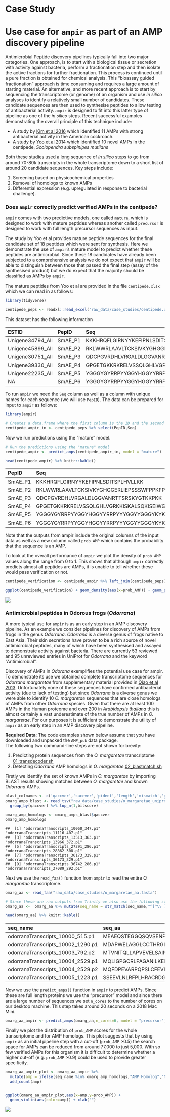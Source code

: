 Case Study
================

# Use case for `ampir` as part of an AMP discovery pipeline

Antimicrobial Peptide discovery pipelines typically fall into two major
categories. One approach, is to start with a biological tissue or
secretion with activity against bacteria, perform a fractionation step
and then isolate the active fractions for further fractionation. This
process is continued until a pure fraction is obtained for chemical
analysis. This “bioassay guided fractionation” approach is time
consuming and requires a large amount of starting material. An
alternative, and more recent approach is to start by sequencing the
transcriptome (or genome) of an organism and use *in silico* analyses to
identify a relatively small number of candidates. These candidate
sequences are then used to synthesise peptides to allow testing of
antibacterial activity. `ampir` is designed to fit into this latter type
of pipeline as one of the *in silico* steps. Recent successful examples
demonstrating the overall principle of this technique include:

-   A study by [Kim et al
    2016](https://journals.plos.org/plosone/article?id=10.1371/journal.pone.0155304)
    which identified 11 AMPs with strong antibacterial activity in the
    American cockroach.
-   A study by [Yoo et al
    2014](https://pubmed.ncbi.nlm.nih.gov/24652097/) which identified 10
    novel AMPs in the centipede, *Scolopendra subspinipes mutilans*

Both these studies used a long sequence of *in silico* steps to go from
around 70-80k transcripts in the whole transcriptome down to a short
list of around 20 candidate sequences. Key steps include:

1.  Screening based on physicochemical properties
2.  Removal of homologs to known AMPs
3.  Differential expression (e.g. upregulated in response to bacterial
    challenge).

### Does `ampir` correctly predict verified AMPs in the centipede?

`ampir` comes with two predictive models, one called `mature`, which is
designed to work with mature peptides whereas another called `precursor`
is designed to work with full length precursor sequences as input.

The study by Yoo et al provides mature peptide sequences for the final
candidate set of 18 peptides which were sent for synthesis. Here we
demonstrate the use of `ampir`’s mature model to predict whether these
peptides are antimicrobial. Since these 18 candidates have already been
subjected to a comprehensive analysis we do not expect that `ampir` will
be able to distinguish between those that passed the final step (assay
of the synthesised product) but we do expect that the majority should be
classified as AMPs by `ampir`.

The mature peptides from Yoo et al are provided in the file
`centipede.xlsx` which we can read in as follows:

``` r
library(tidyverse)

centipede_peps <- readxl::read_excel("raw_data/case_studies/centipede.xlsx")
```

This dataset has the following information

| ESTID            | PepID   | Seq                                          | Verified   |
|:-----------------|:--------|:---------------------------------------------|:-----------|
| Unigene34794_All | SmAE_P1 | KKKHRQFLGIRNYYKEFIPNLSDITSPLHVLLKK           | verified   |
| Unigene45899_All | SmAE_P2 | RKLWWRLAAVLTCKSIVKYGHGGERLIEPSSSWFPPKFPSG    | unverified |
| Unigene30751_All | SmAE_P3 | QDCPGVRDHLVRGALDLGGVANRTTSRSKYGTKKPKK        | unverified |
| Unigene39330_All | SmAE_P4 | GPGETGKKRKRELVSSQLGHLVGRKKISKALSQKISEIWGD    | unverified |
| Unigene22235_All | SmAE_P5 | YGGGYGYRRPYYGGYHGGYYRRPYYYGGYYGGGYKYKHWGCRFF | verified   |
| NA               | SmAE_P6 | YGGGYGYRRPYYGGYHGGYYRRPYYYGGYYGGGYKYKHWGCRFF | verified   |

To run `ampir` we need the `Seq` column as well as a column with unique
names for each sequence (we will use `PepID`). The data can be prepared
for input to `ampir` as follows:

``` r
library(ampir)

# Creates a data.frame where the first column is the ID and the second is the sequence
centipede_ampir_in <- centipede_peps %>% select(PepID,Seq)
```

Now we run predictions using the “mature” model.

``` r
# Run the predictions using the "mature" model
centipede_ampir <- predict_amps(centipede_ampir_in, model = "mature")

head(centipede_ampir) %>% knitr::kable()
```

| PepID   | Seq                                          |  prob_AMP |
|:--------|:---------------------------------------------|----------:|
| SmAE_P1 | KKKHRQFLGIRNYYKEFIPNLSDITSPLHVLLKK           | 0.2861474 |
| SmAE_P2 | RKLWWRLAAVLTCKSIVKYGHGGERLIEPSSSWFPPKFPSG    | 0.8081439 |
| SmAE_P3 | QDCPGVRDHLVRGALDLGGVANRTTSRSKYGTKKPKK        | 0.6778932 |
| SmAE_P4 | GPGETGKKRKRELVSSQLGHLVGRKKISKALSQKISEIWGD    | 0.9585819 |
| SmAE_P5 | YGGGYGYRRPYYGGYHGGYYRRPYYYGGYYGGGYKYKHWGCRFF | 0.7131284 |
| SmAE_P6 | YGGGYGYRRPYYGGYHGGYYRRPYYYGGYYGGGYKYKHWGCRFF | 0.7131284 |

Note that the outputs from ampir include the original columns of the
input data as well as a new column called `prob_AMP` which contains the
probability that the sequence is an AMP.

To look at the overall performance of `ampir` we plot the density of
`prob_AMP` values along the range from 0 to 1. This shows that although
`ampir` correctly predicts almost all peptides are AMPs, it is unable to
tell whether these would pass verification or not.

``` r
centipede_verification <- centipede_ampir %>% left_join(centipede_peps)

ggplot(centipede_verification) + geom_density(aes(x=prob_AMP)) + geom_point(aes(y=0,x=prob_AMP,color=Verified)) + xlim(0,1)
```

![](06_case_studies_files/figure-gfm/unnamed-chunk-5-1.png)<!-- -->

### Antimicrobial peptides in Odorous frogs (*Odorrana*)

A more typical use for `ampir` is as an early step in an AMP discovery
pipeline. As an example we consider pipelines for discovery of AMPs from
frogs in the genus *Odorrana*. *Odorrana* is a diverse genus of frogs
native to East Asia. Their skin secretions have proven to be a rich
source of novel antimicrobial peptides, many of which have been
synthesised and assayed to demonstrate activity against bacteria. There
are currently 53 reviewed and 95 unreviewed entries in UniProt for
*Odorrana* and the keyword “Antimicrobial”.

Discovery of AMPs in *Odorana* exemplifies the potential use case for
ampir. To demonstrate its use we obtained complete transcriptome
sequences for *Odorrana margaretae* from supplementary material provided
in [Qiao et al
2013](https://journals.plos.org/plosone/article?id=10.1371/journal.pone.0075211).
Unfortunately none of these sequences have confirmed antibacterial
activity (due to lack of testing) but since *Odorrana* is a diverse
genus we were able to identify 10 *O. margaretae* sequences that are
close homologs of AMPs from other *Odorrana* species. Given that there
are at least 100 AMPs in the Human proteome and over 200 in *Arabidopsis
thaliana* this is almost certainly a vast underestimate of the true
number of AMPs in *O. margaretae*. For our purposes it is sufficient to
demonstrate the utility of `ampir` as an early step in an AMP discovery
pipeline.

**Required Data**: The code examples shown below assume that you have
downloaded and unpacked the `AMP_pub` data package.  
The following two command-line steps are not shown for brevity:

1.  Predicting protein sequences from the *O. margaretae* transcriptome
    [01_transdecoder.sh](scripts/01_transdecoder.sh)
2.  Detecting *Odorrana* AMP homologs in *O. margaretae*
    [02_blastmatch.sh](scripts/02_blastmatch.sh)

Firstly we identify the set of known AMPs in *O. margaretae* by
importing BLAST results showing matches between *O. margaretae* and
known *Odorrana* AMPs.

``` r
blast_colnames <- c('qaccver','saccver','pident','length','mismatch','gapopen','qstart','qend','sstart','send','evalue','bitscore')
omarg_amps_blast <- read_tsv("raw_data/case_studies/o_margaretae_uniprot.blastp", col_names = blast_colnames) %>% 
  group_by(qaccver) %>% top_n(1,bitscore)

omarg_amp_homologs <- omarg_amps_blast$qaccver
omarg_amp_homologs
```

    ##  [1] "odorranaTranscripts_10060_347.p1" "odorranaTranscripts_11116_407.p1"
    ##  [3] "odorranaTranscripts_13513_363.p1" "odorranaTranscripts_13966_372.p1"
    ##  [5] "odorranaTranscripts_27291_286.p1" "odorranaTranscripts_28862_308.p1"
    ##  [7] "odorranaTranscripts_36173_329.p1" "odorranaTranscripts_36173_329.p1"
    ##  [9] "odorranaTranscripts_36742_286.p1" "odorranaTranscripts_37089_292.p1"

Next we use the `read_faa()` function from `ampir` to read the entire
*O. margaretae* transcriptome.

``` r
omarg_aa <- read_faa("raw_data/case_studies/o_margaretae_aa.fasta") 

# Since these are raw outputs from Trinity we also use the following step to clean their sequence names
omarg_aa <-  omarg_aa %>% mutate(seq_name = str_match(seq_name,"^[^\\ ]*")[,1])

head(omarg_aa) %>% knitr::kable()
```

| seq_name                          | seq_aa                                                                                                                                                                                                                                                                                                       |
|:----------------------------------|:-------------------------------------------------------------------------------------------------------------------------------------------------------------------------------------------------------------------------------------------------------------------------------------------------------------|
| odorranaTranscripts_10000_515.p1  | MEAEQSTEGGQSQVSENPHSEYGLTDNVERIVENEKASTEKASKQKVDLQALPTRAYLDQTVVPILLQGLSVLAKERPPNPIEFLASYLLKNKAQFEDRS                                                                                                                                                                                                         |
| odorranaTranscripts_10002_1290.p1 | MDAPWELAGGLCCTHRGIITDGNNSPGAKLGINFDGNRSLMAWLWRPWLVIGSDVFGQGIVTTRDCSTSPIQPHVIRGMVDRWDLGAREVVVIFGYLAV                                                                                                                                                                                                          |
| odorranaTranscripts_10003_792.p2  | MTVNITQLLAPVEVELSAINPSPPILFTIKKPPPPIIPFFRQFCLPVQKC                                                                                                                                                                                                                                                           |
| odorranaTranscripts_10004_2529.p1 | MQLIGPGCRLPAGANILKERRQETVHFAKLIFSWLVNKMKLCSLSLPSFYAHDWMSKVNTVSPFH                                                                                                                                                                                                                                            |
| odorranaTranscripts_10004_2529.p2 | MQFDPEVARPQPSLCFEVHSHLQIHPYGDYMQEPQWGGVRCPRLAATGSPIESTGRMLAPFS                                                                                                                                                                                                                                               |
| odorranaTranscripts_10005_1223.p1 | SSEEVLNLRFPLHRACRDGDLHCLRSLLQGPPGNTAQQLGKEDSCYGWTPIHWAAHFGKLECLVQLVGAGCSVNASTTRFAQTPAHIAAFGGHPHCLMWLIQAGANVNKQDYVGETPVHKAARAGSLDCLKALVSNGGQIDFKNASGLTAADLAHSQGFTECAQFLLNLQNSQLNGFYCTNSLNGVPQNASSHLNGGINHRKRSFHDLEASVVKKLRTEMNSFGTEYMTGRLEEDDSMHVENHSDISGGIGQFSDRCCNIPMIEDLKPQESTSNRPTDANNFTVSATQTPFRCISQYAYF |

Now we use the `predict_amps()` function in `ampir` to predict AMPs.
Since these are full length proteins we use the “precursor” model and
since there are a large number of sequences we set `n_cores` to the
number of cores on our desktop machine. This step takes around 20
seconds on a 2018 Mac Mini.

``` r
omarg_aa_ampir <- predict_amps(omarg_aa,n_cores=6, model = "precursor")
```

Finally we plot the distribution of `prob_AMP` scores for the whole
transcriptome and for AMP homologs. This plot suggests that by using
`ampir` as an initial pipeline step with a cut-off (`prob_AMP` \>0.5)
the search space for AMPs can be reduced from around 77,000 to just
5,000. With so few verified AMPs for this organism it is difficult to
determine whether a higher cut-off (e.g. `prob_AMP` \>0.9) could be used
to provide greater specificity.

``` r
omarg_aa_ampir_plot <- omarg_aa_ampir %>% 
  mutate(amp = ifelse(seq_name %in% omarg_amp_homologs,"AMP Homolog","Non-AMP")) %>% 
  add_count(amp)


ggplot(omarg_aa_ampir_plot,aes(x=amp,y=prob_AMP)) + 
  geom_violin(aes(color=amp)) + xlab("")
```

![](06_case_studies_files/figure-gfm/unnamed-chunk-9-1.png)<!-- -->
